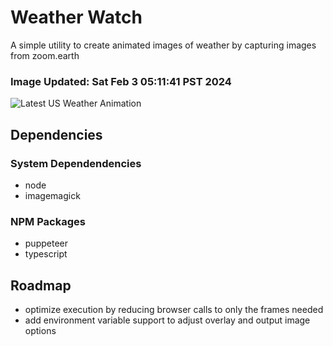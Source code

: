 # Weather Watch

A simple utility to create animated images of weather by capturing images from zoom.earth

### Image Updated: Sat Feb  3 05:11:41 PST 2024

![Latest US Weather Animation](animations/2024-02-03.webp)

## Dependencies
### System Dependendencies
* node
* imagemagick
### NPM Packages
* puppeteer
* typescript

## Roadmap
* optimize execution by reducing browser calls to only the frames needed
* add environment variable support to adjust overlay and output image options
